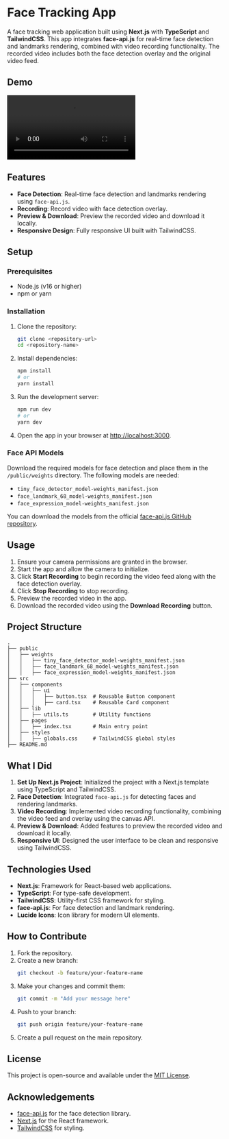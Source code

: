# Face Tracking App

A face tracking web application built using **Next.js** with **TypeScript** and **TailwindCSS**. This app integrates **face-api.js** for real-time face detection and landmarks rendering, combined with video recording functionality. The recorded video includes both the face detection overlay and the original video feed.

## Demo

![Demo Video](./video/demo1.mp4)

## Features

- **Face Detection**: Real-time face detection and landmarks rendering using `face-api.js`.
- **Recording**: Record video with face detection overlay.
- **Preview & Download**: Preview the recorded video and download it locally.
- **Responsive Design**: Fully responsive UI built with TailwindCSS.

## Setup

### Prerequisites

- Node.js (v16 or higher)
- npm or yarn

### Installation

1. Clone the repository:
   ```bash
   git clone <repository-url>
   cd <repository-name>
   ```

2. Install dependencies:
   ```bash
   npm install
   # or
   yarn install
   ```

3. Run the development server:
   ```bash
   npm run dev
   # or
   yarn dev
   ```

4. Open the app in your browser at [http://localhost:3000](http://localhost:3000).

### Face API Models

Download the required models for face detection and place them in the `/public/weights` directory. The following models are needed:

- `tiny_face_detector_model-weights_manifest.json`
- `face_landmark_68_model-weights_manifest.json`
- `face_expression_model-weights_manifest.json`

You can download the models from the official [face-api.js GitHub repository](https://github.com/justadudewhohacks/face-api.js).

## Usage

1. Ensure your camera permissions are granted in the browser.
2. Start the app and allow the camera to initialize.
3. Click **Start Recording** to begin recording the video feed along with the face detection overlay.
4. Click **Stop Recording** to stop recording.
5. Preview the recorded video in the app.
6. Download the recorded video using the **Download Recording** button.

## Project Structure

```plaintext
.
├── public
│   ├── weights
│   │   ├── tiny_face_detector_model-weights_manifest.json
│   │   ├── face_landmark_68_model-weights_manifest.json
│   │   ├── face_expression_model-weights_manifest.json
├── src
│   ├── components
│   │   ├── ui
│   │   │   ├── button.tsx  # Reusable Button component
│   │   │   ├── card.tsx    # Reusable Card component
│   ├── lib
│   │   ├── utils.ts        # Utility functions
│   ├── pages
│   │   ├── index.tsx       # Main entry point
│   ├── styles
│   │   ├── globals.css     # TailwindCSS global styles
├── README.md
```

## What I Did

1. **Set Up Next.js Project**: Initialized the project with a Next.js template using TypeScript and TailwindCSS.
2. **Face Detection**: Integrated `face-api.js` for detecting faces and rendering landmarks.
3. **Video Recording**: Implemented video recording functionality, combining the video feed and overlay using the canvas API.
4. **Preview & Download**: Added features to preview the recorded video and download it locally.
5. **Responsive UI**: Designed the user interface to be clean and responsive using TailwindCSS.

## Technologies Used

- **Next.js**: Framework for React-based web applications.
- **TypeScript**: For type-safe development.
- **TailwindCSS**: Utility-first CSS framework for styling.
- **face-api.js**: For face detection and landmark rendering.
- **Lucide Icons**: Icon library for modern UI elements.

## How to Contribute

1. Fork the repository.
2. Create a new branch:
   ```bash
   git checkout -b feature/your-feature-name
   ```
3. Make your changes and commit them:
   ```bash
   git commit -m "Add your message here"
   ```
4. Push to your branch:
   ```bash
   git push origin feature/your-feature-name
   ```
5. Create a pull request on the main repository.

## License

This project is open-source and available under the [MIT License](LICENSE).

## Acknowledgements

- [face-api.js](https://github.com/justadudewhohacks/face-api.js) for the face detection library.
- [Next.js](https://nextjs.org/) for the React framework.
- [TailwindCSS](https://tailwindcss.com/) for styling.

